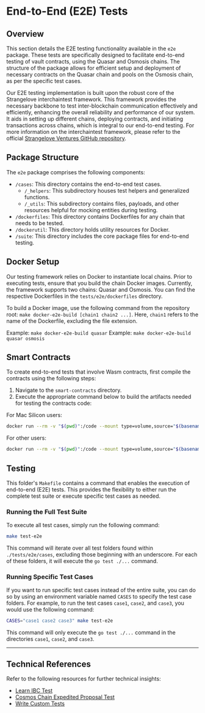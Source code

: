 # End-to-End (E2E) Tests

## Overview

This section details the E2E testing functionality available in the `e2e` package. These tests are specifically designed
to facilitate end-to-end testing of vault contracts, using the Quasar and Osmosis chains. The structure of the package
allows for efficient setup and deployment of necessary contracts on the Quasar chain and pools on the Osmosis chain, as
per the specific test cases.

Our E2E testing implementation is built upon the robust core of the Strangelove interchaintest framework. This framework
provides the necessary backbone to test inter-blockchain communication effectively and efficiently, enhancing the
overall reliability and performance of our system. It aids in setting up different chains, deploying contracts, and
initiating transactions across chains, which is integral to our end-to-end testing. For more information on the
interchaintest framework, please refer to the
official [Strangelove Ventures GitHub repository](https://github.com/strangelove-ventures/interchaintest).

## Package Structure

The `e2e` package comprises the following components:

- `/cases`: This directory contains the end-to-end test cases.
    - `/_helpers`: This subdirectory houses test helpers and generalized functions.
    - `/_utils`: This subdirectory contains files, payloads, and other resources helpful for mocking entities during
      testing.
- `/dockerfiles`: This directory contains Dockerfiles for any chain that needs to be tested.
- `/dockerutil`: This directory holds utility resources for Docker.
- `/suite`: This directory includes the core package files for end-to-end testing.

## Docker Setup

Our testing framework relies on Docker to instantiate local chains. Prior to executing tests, ensure that you build the
chain Docker images. Currently, the framework supports two chains: Quasar and Osmosis. You can find the respective
Dockerfiles in the `tests/e2e/dockerfiles` directory.

To build a Docker image, use the following command from the repository
root: `make docker-e2e-build [chain1 chain2 ...]`. Here, `chain1` refers to the name of the Dockerfile, excluding the
file extension.

Example: `make docker-e2e-build quasar`
Example: `make docker-e2e-build quasar osmosis`

## Smart Contracts

To create end-to-end tests that involve Wasm contracts, first compile the contracts using the following steps:

1. Navigate to the `smart-contracts` directory.
2. Execute the appropriate command below to build the artifacts needed for testing the contracts code:

For Mac Silicon users:

 ```bash
 docker run --rm -v "$(pwd)":/code --mount type=volume,source="$(basename "$(pwd)")_cache",target=/code/target --mount type=volume,source=registry_cache,target=/usr/local/cargo/registry cosmwasm/workspace-optimizer-arm64:0.12.11
 ```

For other users:

 ```bash
 docker run --rm -v "$(pwd)":/code --mount type=volume,source="$(basename "$(pwd)")_cache",target=/code/target --mount type=volume,source=registry_cache,target=/usr/local/cargo/registry cosmwasm/workspace-optimizer:0.12.11
 ```

## Testing

This folder's `Makefile` contains a command that enables the execution of end-to-end (E2E) tests. This provides the
flexibility to either run the complete test suite or execute specific test cases as needed.

### Running the Full Test Suite

To execute all test cases, simply run the following command:

```bash
make test-e2e
```

This command will iterate over all test folders found within `./tests/e2e/cases`, excluding those beginning with an
underscore. For each of these folders, it will execute the `go test ./...` command.

### Running Specific Test Cases

If you want to run specific test cases instead of the entire suite, you can do so by using an environment variable named
`CASES` to specify the test case folders. For example, to run the test cases `case1`, `case2`, and `case3`, you would
use the following command:

```bash
CASES="case1 case2 case3" make test-e2e
```

This command will only execute the `go test ./...` command in the directories `case1`, `case2`, and `case3`.

---

## Technical References

Refer to the following resources for further technical insights:

- [Learn IBC Test](https://github.com/strangelove-ventures/interchaintest/blob/v4/examples/ibc/learn_ibc_test.go)
- [Cosmos Chain Expedited Proposal Test](https://github.com/strangelove-ventures/interchaintest/blob/v4/examples/osmosis/cosmos_chain_expedited_proposal_test.go)
- [Write Custom Tests](https://github.com/strangelove-ventures/interchaintest/blob/main/docs/writeCustomTests.md)
